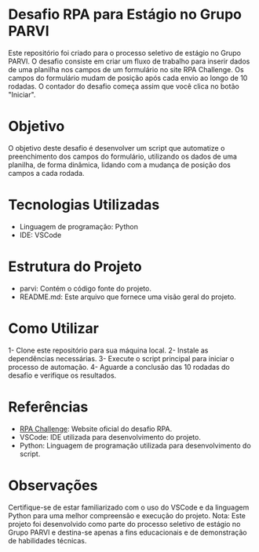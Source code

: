 # Desafio RPA para Estágio no Grupo PARVI
Este repositório foi criado para o processo seletivo de estágio no Grupo PARVI. O desafio consiste em criar um fluxo de trabalho para inserir dados de uma planilha nos campos de um formulário no site RPA Challenge. Os campos do formulário mudam de posição após cada envio ao longo de 10 rodadas. O contador do desafio começa assim que você clica no botão "Iniciar".

# Objetivo
O objetivo deste desafio é desenvolver um script que automatize o preenchimento dos campos do formulário, utilizando os dados de uma planilha, de forma dinâmica, lidando com a mudança de posição dos campos a cada rodada.

# Tecnologias Utilizadas
- Linguagem de programação: Python
- IDE: VSCode

# Estrutura do Projeto
- parvi: Contém o código fonte do projeto.
- README.md: Este arquivo que fornece uma visão geral do projeto.

# Como Utilizar
1- Clone este repositório para sua máquina local.
2- Instale as dependências necessárias.
3- Execute o script principal para iniciar o processo de automação.
4- Aguarde a conclusão das 10 rodadas do desafio e verifique os resultados.

# Referências
- [RPA Challenge](https://rpachallenge.com/): Website oficial do desafio RPA.
- VSCode: IDE utilizada para desenvolvimento do projeto.
- Python: Linguagem de programação utilizada para desenvolvimento do script.

# Observações
Certifique-se de estar familiarizado com o uso do VSCode e da linguagem Python para uma melhor compreensão e execução do projeto.
Nota: Este projeto foi desenvolvido como parte do processo seletivo de estágio no Grupo PARVI e destina-se apenas a fins educacionais e de demonstração de habilidades técnicas.
